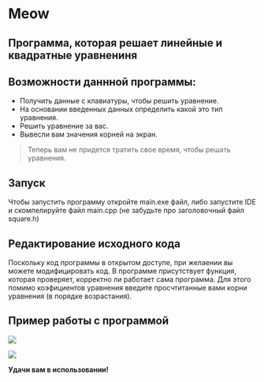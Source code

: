 # Meow
## Программа, которая решает линейные и квадратные уравнениня
## Возможности даннной программы:

- Получить данные с клавиатуры, чтобы решить уравнение.
- На основании введенных данных определить какой это тип уравнения.
- Решить уравнение за вас.
- Вывесли вам значения корней на экран.

> Теперь вам не придется тратить свое время,
> чтобы решать уравнения.

## Запуск

Чтобы запустить программу откройте main.exe файл, либо запустите IDE и скомпелируйте файл main.cpp (не забудьте про заголовочный файл square.h)

## Редактирование исходного кода

Поскольку код программы в открытом доступе, при желаении вы можете модифицировать код. В программе присутствует функция, которая проверяет, корректно ли работает сама программа. Для этого помимо коэфициентов уравнения введите просчтитанные вами корни уравнения (в порядке возрастания).

## Пример работы с программой

![](https://sun9-35.userapi.com/impg/da4xoDit6zX91MrgGJ99OZpCFK1WqIEJ-Zi_gg/h0mDyo7QRhI.jpg?size=1103x635&quality=96&sign=cec31cc2a22ef01f8db38557871db8f1&type=album)

![](https://sun9-5.userapi.com/impg/cVjCpgYI7QEW4D9CsnB3QktrbmthbyjizpYdzA/phcYHSJqoV8.jpg?size=1103x638&quality=96&sign=66cda9a73abb424712d9341402872d06&type=album)

**Удачи вам в использовании!**
